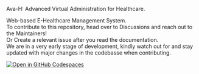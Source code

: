 Ava-H: Advanced Virtual Administration for Healthcare.  
    
Web-based E-Healthcare Management System.   
To contribute to this repository, head over to Discussions and reach out to the Maintainers!  
Or Create a relevant issue after you read the documentation.        
We are in a very early stage of development, kindly watch out for and stay updated with major changes in the codebasse when contributing.
    
[![Open in GitHub Codespaces](https://github.com/codespaces/badge.svg)](https://rupeshmangalam21-legendary-space-94xgpgv9w7r3x4pw.github.dev/)

